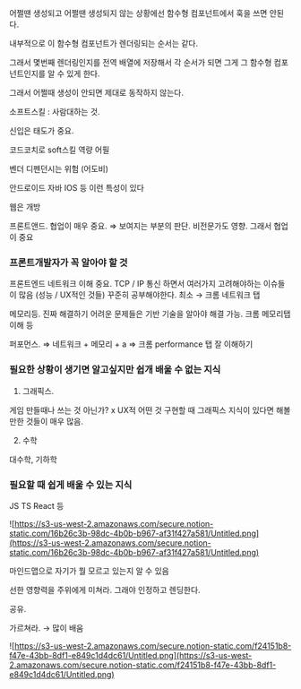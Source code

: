 어쩔땐 생성되고 어쩔땐 생성되지 않는 상황에선 함수형 컴포넌트에서 훅을 쓰면 안된다.

내부적으로 이 함수형 컴포넌트가 렌더링되는 순서는 같다.

그래서 몇번째 렌더링인지를 전역 배열에 저장해서 각 순서가 되면 그게 그 함수형 컴포넌트인지를 알 수 있게 한다. 

그래서 어쩔때 생성이 안되면 제대로 동작하지 않는다. 

소프트스킬 : 사람대하는 것. 

신입은 태도가 중요. 

코드코치로 soft스킬 역량 어필 

벤더 디펜던시는 위험 (어도비)

안드로이드 자바 IOS 등 이런 특성이 있다

웹은 개방

프론트앤드. 협업이 매우 중요. ⇒ 보여지는 부분의 판단. 비전문가도 영향. 그래서 협업이 중요

### 프론트개발자가 꼭 알아야 할 것

프론트엔드 네트워크 이해 중요. TCP / IP 통신 하면서 여러가지 고려해야하는 이슈들이 많음 (성능 / UX적인 것들) 꾸준히 공부해야한다. 최소 → 크롬 네트워크 탭

메모리등. 진짜 해결하기 어려운 문제들은 기반 기술을 알아야 해결 가능. 크롬 메모리탭 이해 등

퍼포먼스. ⇒ 네트워크 + 메모리 + a ⇒ 크롬 performance 탭 잘 이해하기

### 필요한 상황이 생기면 알고싶지만 쉽개 배울 수 없는 지식

1. 그래픽스. 

게임 만들때나 쓰는 것 아닌가? x UX적 어떤 것 구현할 때 그래픽스 지식이 있다면 해볼만한 것들이 매우 많음.

 2. 수학

대수학, 기하학

### 필요할 때 쉽게 배울 수 있는 지식

JS TS React 등

![https://s3-us-west-2.amazonaws.com/secure.notion-static.com/16b26c3b-98dc-4b0b-b967-af31f427a581/Untitled.png](https://s3-us-west-2.amazonaws.com/secure.notion-static.com/16b26c3b-98dc-4b0b-b967-af31f427a581/Untitled.png)

마인드맵으로 자기가 뭘 모르고 있는지 알 수 있음

선한 영향력을 주위에게 미쳐라. 그래야 인정하고 렌딩한다.

공유. 

가르쳐라. → 많이 배움

![https://s3-us-west-2.amazonaws.com/secure.notion-static.com/f24151b8-f47e-43bb-8df1-e849c1d4dc61/Untitled.png](https://s3-us-west-2.amazonaws.com/secure.notion-static.com/f24151b8-f47e-43bb-8df1-e849c1d4dc61/Untitled.png)